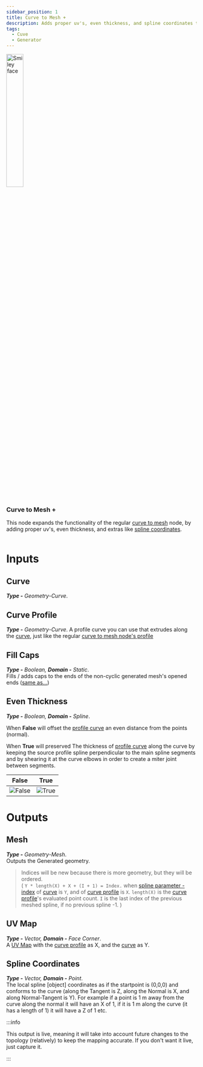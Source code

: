```yaml
---
sidebar_position: 1
title: Curve to Mesh +
description: Adds proper uv's, even thickness, and spline coordinates to "curve to mesh" node.
tags:
  - Cuve
  - Generator
---
```

<!-- Node Image -->
<div>
<img  width="30%" src="/img/docs/curve_to_mesh_+.png" alt="Smiley face" className="floatme"/>

 ### Curve to Mesh + 
This node expands the functionality of the regular [curve to mesh](https://docs.blender.org/manual/en/latest/modeling/geometry_nodes/curve/curve_to_mesh.html) node, by adding proper uv's, even thickness, and extras like [spline coordinates](/docs/curve/utilities/spline-coordinates).
  
<!-- Blank Space after imge+description -->
<img  width="100%" height="0%" src="/img/blank.png" alt="blank"/>  
</div>

# Inputs
<div class="md-indent">

## Curve
<div class="md-indent">

_**Type -** Geometry-Curve_.
</div>

## Curve Profile
<div class="md-indent">

_**Type -** Geometry-Curve_.
A profile curve you can use that extrudes along the [curve](#curve), just like the regular [curve to mesh node's profile](https://docs.blender.org/manual/en/latest/modeling/geometry_nodes/curve/curve_to_mesh.html#:~:text=components%20are%20ignored.-,Profile%20Curve,Otherwise%20the%20generated%20mesh%20will%20just%20be%20a%20chain%20of%20edges.,-Fill%20Caps)
</div>

## Fill Caps
<div class="md-indent">

 _**Type -** Boolean, **Domain -** Static_.  
Fills / adds caps to the ends of the non-cyclic generated mesh's opened ends ([same as...](https://docs.blender.org/manual/en/latest/modeling/geometry_nodes/curve/curve_to_mesh.html#:~:text=Fill%20Caps,to%20existing%20edges.))
</div>

## Even Thickness
<div class="md-indent">

 _**Type -** Boolean, **Domain -** Spline_. 

 When **False** will offset the [profile curve](#curve-profile) an even distance from the points (normal).  

 When **True** will preserved The thickness of [profile curve](#curve-profile) along the curve by keeping the source profile spline perpendicular to the main spline segments and by shearing it at the curve elbows in order to create a miter joint between segments.  


|False|True|
|:-:|:-:|
|![False](/img/docs/examples-curves/curve_to_mesh_even_thickness_false.png)|![True](/img/docs/examples-curves/curve_to_mesh_even_thickness_true.png)| 

</div>
</div>

# Outputs
<div class="md-indent">

## Mesh
<div class="md-indent">

_**Type -** Geometry-Mesh_.  
Outputs the Generated geometry.
> Indices will be new because there is more geometry, but they will be ordered.   
( `Y * length(X) + X + (I + 1) = Index.` when [spline parameter - index](https://docs.blender.org/manual/en/latest/modeling/geometry_nodes/curve/spline_parameter.html#:~:text=of%20the%20spline.-,Index,%2C%20which%20also%20counts%20the%20control%20points%20in%20all%20previous%20splines.,-Examples) of [curve](#curve) is `Y`, and of [curve profile](#curve-profile) is `X`. `length(X)` is the [curve profile](#curve-profile)'s evaluated point count. `I` is the last index of the previous meshed spline, if no previous spline -1. )

</div>

## UV Map
<div class="md-indent">

_**Type -** Vector, **Domain -** Face Corner_.  
A [UV Map](https://en.wikipedia.org/wiki/UV_mapping) with the [curve profile](#curve-profile) as X, and the [curve](#curve) as Y.
</div>

## Spline Coordinates
<div class="md-indent">

_**Type -** Vector, **Domain -** Point_.  
The local spline [object] coordinates as if the startpoint is (0,0,0) and conforms to the curve (along the Tangent is Z, along the Normal is X, and along Normal-Tangent is Y). For example if a point is 1 m away from the curve along the normal it will have an X of 1, if it is 1 m along the curve (it has a length of 1) it will have a Z of 1 etc.

:::info

This output is live, meaning it will take into account future changes to the topology (relatively) to keep the mapping accurate. If you don't want it live, just capture it.

:::
</div>


</div>